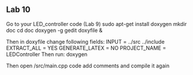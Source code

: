 ## Lab 10

Go to your LED_controller code (Lab 9)
sudo apt-get
install doxygen
mkdir doc
cd doc
doxygen -g
gedit doxyfile &

Then in doxyfile change following fields:
INPUT = ../src ../include
EXTRACT_ALL = YES
GENERATE_LATEX = NO
PROJECT_NAME = LEDController
Then run:
doxygen

Then open /src/main.cpp code add comments and compile it again

